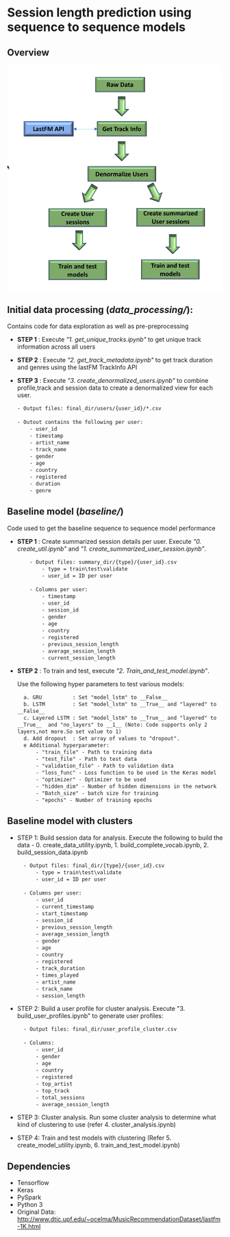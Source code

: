 # Session length prediction using sequence to sequence models

## Overview

![alt Overview of  data processing steps](data_pipeline.png)


## Initial data processing (*data_processing/*): 

Contains code for data exploration as well as pre-preprocessing

- __STEP 1__ : Execute *"1. get_unique_tracks.ipynb"* to get unique track information across all users

- __STEP 2__ : Execute *"2. get_track_metadata.ipynb"* to get track duration and genres using the lastFM TrackInfo API

- __STEP 3__ : Execute *"3. create_denormalized_users.ipynb"* to combine profile,track and session data to create a denormalized view for each user.

	```
	- Output files: final_dir/users/{user_id}/*.csv

	- Outout contains the following per user:
		- user_id
		- timestamp
		- artist_name
		- track_name
		- gender
		- age
		- country
		- registered
		- duration
		- genre
	```

## Baseline model (*baseline/*)

Code used to get the baseline sequence to sequence model performance 

- __STEP 1__ : Create summarized session details per user. Execute *"0. create_util.ipynb"* and *"1. create_summarized_user_session.ipynb"*.

	```
	    - Output files: summary_dir/{type}/{user_id}.csv
	    	- type = train\test\validate
	    	- user_id = ID per user

		- Columns per user:
			- timestamp
			- user_id
			- session_id
			- gender
			- age
			- country
			- registered
			- previous_session_length
			- average_session_length
			- current_session_length
	```

- __STEP 2__ : To train and test, execute *"2. Train_and_test_model.ipynb"*.

	Use the following hyper parameters to test various models:

		a. GRU          : Set "model_lstm" to __False__
		b. LSTM         : Set "model_lstm" to __True__ and "layered" to __False__
		c. Layered LSTM : Set "model_lstm" to __True__ and "layered" to __True__  and "no_layers" to __1__ (Note: Code supports only 2 layers,not more.So set value to 1)
		d. Add dropout  : Set array of values to "dropout". 
		e Additional hyperparameter:
			- "train_file" - Path to training data
			- "test_file" - Path to test data
			- "validation_file" - Path to validation data
			- "loss_func" - Loss function to be used in the Keras model
			- "optimizer" - Optimizer to be used
			- "hidden_dim" - Number of hidden dimensions in the network
			- "Batch_size" - batch size for training
			- "epochs" - Number of training epochs


## Baseline model with clusters

- STEP 1: Build session data for analysis. Execute the following to build the data - 0. create_data_utility.ipynb, 1. build_complete_vocab.ipynb, 2. build_session_data.ipynb

	    - Output files: final_dir/{type}/{user_id}.csv
	    	- type = train\test\validate
	    	- user_id = ID per user

		- Columns per user:
			- user_id
			- current_timestamp
			- start_timestamp			
			- session_id
			- previous_session_length
			- average_session_length
			- gender
			- age
			- country
			- registered
			- track_duration
			- times_played
			- artist_name
			- track_name
			- session_length


- STEP 2: Build a user profile for cluster analysis. Execute "3. build_user_profiles.ipynb" to generate user profiles:

	    - Output files: final_dir/user_profile_cluster.csv

		- Columns:
			- user_id
			- gender
			- age
			- country
			- registered
			- top_artist
			- top_track
			- total_sessions
			- average_session_length


- STEP 3: Cluster analysis. Run some cluster analysis to determine what kind  of clustering to use (refer 4. cluster_analysis.ipynb)

- STEP 4: Train and test models with clustering (Refer 5. create_model_utility.ipynb, 6. train_and_test_model.ipynb)


## Dependencies
- Tensorflow
- Keras
- PySpark
- Python 3
- Original Data: http://www.dtic.upf.edu/~ocelma/MusicRecommendationDataset/lastfm-1K.html


